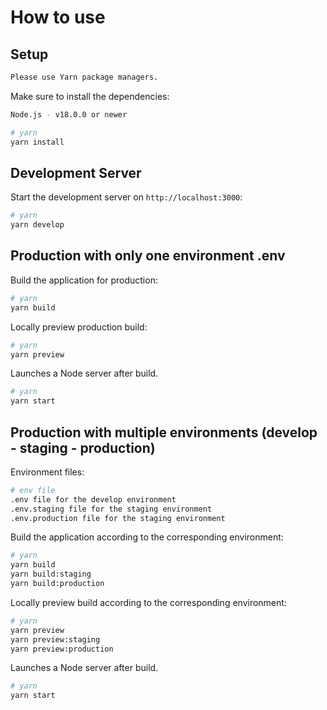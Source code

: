 # How to use

## Setup

```bash
Please use Yarn package managers.
```

Make sure to install the dependencies:

```bash
Node.js - v18.0.0 or newer
```

```bash
# yarn
yarn install

```

## Development Server

Start the development server on `http://localhost:3000`:

```bash
# yarn
yarn develop

```

## Production with only one environment .env

Build the application for production:

```bash
# yarn
yarn build

```

Locally preview production build:

```bash
# yarn
yarn preview

```

Launches a Node server after build.

```bash
# yarn
yarn start

```

## Production with multiple environments (develop - staging - production)

Environment files:

```bash
# env file
.env file for the develop environment
.env.staging file for the staging environment
.env.production file for the staging environment

```

Build the application according to the corresponding environment:

```bash
# yarn
yarn build
yarn build:staging
yarn build:production

```

Locally preview build according to the corresponding environment:

```bash
# yarn
yarn preview
yarn preview:staging
yarn preview:production


```

Launches a Node server after build.

```bash
# yarn
yarn start

```
